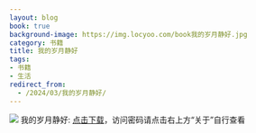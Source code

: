 ```yaml
---
layout: blog
book: true
background-image: https://img.locyoo.com/book我的岁月静好.jpg
category: 书籍
title: 我的岁月静好
tags:
- 书籍
- 生活
redirect_from:
  - /2024/03/我的岁月静好/
---
```

![](https://img.locyoo.com/book我的岁月静好.jpg)
我的岁月静好: <a name = "ref1" href="https://url18.ctfile.com/f/50983618-1380049309-fe9ce7?p=3619">点击下载</a>，访问密码请点击右上方“关于”自行查看